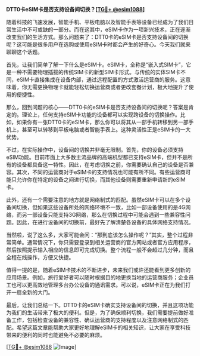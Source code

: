 **DTT0卡eSIM卡是否支持设备间切换？[[TG💪+ @esim1088](https://t.me/s/esim1088)]**

随着科技的飞速发展，智能手机、平板电脑以及智能手表等设备已经成为了我们日常生活中不可或缺的一部分。而在这其中，eSIM卡作为一项新兴技术，正在逐渐改变我们的生活方式。那么问题来了：DTT0卡的eSIM卡是否支持设备间的切换呢？这可能是很多用户在选购或使用eSIM卡时都会产生的好奇心。今天我们就来聊聊这个话题。

首先，让我们简单了解一下什么是eSIM卡。eSIM卡，全称是“嵌入式SIM卡”，它是一种不需要物理插拔的传统SIM卡的新型SIM卡形式。与传统的实体SIM卡不同，eSIM卡直接集成在设备内部，通过远程配置的方式激活运营商的服务。这意味着，你无需更换物理卡就能轻松切换运营商或者更改套餐计划，极大地提升了使用的便捷性。

那么，回到问题的核心——DTT0卡的eSIM卡是否支持设备间的切换呢？答案是肯定的。理论上，任何支持eSIM卡功能的设备都可以实现跨设备的切换操作。比如，如果你有一张DTT0卡的eSIM卡，那么你可以将其从一部手机转移到另一部手机上，甚至可以转移到平板电脑或者智能手表上。这种灵活性正是eSIM卡的一大优势。

不过，在实际操作中，设备间的切换并非毫无限制。首先，你的设备必须支持eSIM功能。目前市面上大多数主流品牌的高端机型都已支持eSIM卡，但并不是所有的设备都具备这一特性。因此，在考虑切换之前，你需要确认自己的设备是否兼容。其次，不同的运营商对于eSIM卡的支持情况也可能有所不同。有些运营商可能只允许你在特定的设备之间进行切换，而其他设备则需要重新申请新的eSIM卡。

此外，还有一个需要注意的地方就是网络制式的匹配。虽然eSIM卡可以在多个设备间切换，但如果这些设备所处的网络环境不一致，比如一部设备使用的是4G网络，而另一部设备只能支持3G网络，那么在切换过程中可能会遇到一些兼容性问题。因此，在进行设备间的切换前，最好先了解清楚各设备的具体网络支持情况。

当然啦，说了这么多，大家可能会问：“那到底该怎么操作呢？”其实，整个过程非常简单。通常情况下，你只需要登录到相关运营商的官方网站或者官方应用程序，然后按照提示输入相应的信息即可完成切换。整个流程一般不会超过几分钟，而且全程在线操作，方便又快捷。

值得一提的是，随着eSIM卡技术的不断进步，未来我们或许还能看到更多创新的应用场景。例如，旅行爱好者可以随时根据目的地更换当地的运营商服务；企业员工也可以更高效地管理多台办公设备的通讯需求。可以说，eSIM卡正在为我们打开一扇全新的大门。

最后，让我们总结一下。DTT0卡的eSIM卡确实支持设备间的切换，并且这项功能为我们的生活带来了极大的便利。但是，为了确保顺利切换，我们需要提前做好准备工作，包括检查设备的兼容性、确认运营商的支持程度以及注意网络制式的匹配。希望这篇文章能帮助大家更好地理解eSIM卡的相关知识，让大家在享受科技带来的便利的同时也能避免不必要的麻烦。

[[TG💪+ @esim1088](https://t.me/s/esim1088) ![Image](https://i.postimg.cc/4NQfJmqS/Snipaste-2025-05-13-00-14-12.png)]